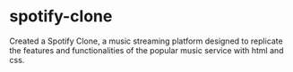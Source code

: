 # spotify-clone
Created a Spotify Clone, a music streaming platform designed to replicate the features and functionalities of the popular music service with html and css.

